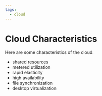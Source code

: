 ```yaml
---
tags:
  - cloud
---
```

# Cloud Characteristics

Here are some characteristics of the cloud:

- shared resources
- metered utilization
- rapid elasticity
- high availability
- file synchronization
- desktop virtualization
